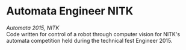 # Automata Engineer NITK
*Automata 2015, NITK* <br/>
Code written for control of a robot through computer vision for NITK's automata competition held during the technical fest Engineer 2015.
